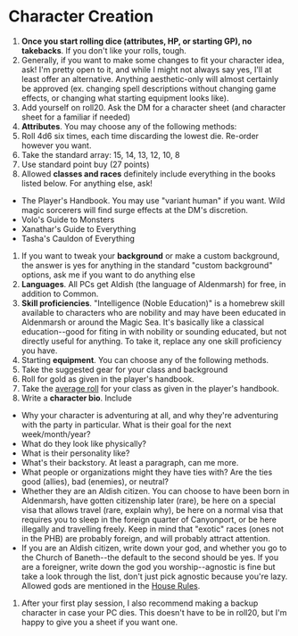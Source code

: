 # Character Creation
1. **Once you start rolling dice (attributes, HP, or starting GP), no takebacks**. If you don't like your rolls, tough.
1. Generally, if you want to make some changes to fit your character idea, ask! I'm pretty open to it, and while I might not always say yes, I'll at least offer an alternative. Anything aesthetic-only will almost certainly be approved (ex. changing spell descriptions without changing game effects, or changing what starting equipment looks like).
1. Add yourself on roll20. Ask the DM for a character sheet (and character sheet for a familiar if needed)
1. **Attributes**. You may choose any of the following methods:
 1. Roll 4d6 six times, each time discarding the lowest die. Re-order however you want.
 1. Take the standard array: 15, 14, 13, 12, 10, 8
 1. Use standard point buy (27 points)
1. Allowed **classes and races** definitely include everything in the books listed below. For anything else, ask!
 - The Player's Handbook. You may use "variant human" if you want. Wild magic sorcerers will find surge effects at the DM's discretion.
 - Volo's Guide to Monsters
 - Xanathar's Guide to Everything
 - Tasha's Cauldon of Everything
1. If you want to tweak your **background** or make a custom background, the answer is yes for anything in the standard "custom background" options, ask me if you want to do anything else
1. **Languages**. All PCs get Aldish (the language of Aldenmarsh) for free, in addition to Common.
1. **Skill proficiencies**. "Intelligence (Noble Education)" is a homebrew skill available to characters who are nobility and may have been educated in Aldenmarsh or around the Magic Sea. It's basically like a classical education--good for fiting in with nobility or sounding educated, but not directly useful for anything. To take it, replace any one skill proficiency you have.
1. Starting **equipment**. You can choose any of the following methods.
  1. Take the suggested gear for your class and background
  2. Roll for gold as given in the player's handbook.
  3. Take the [average roll](average_gold.md) for your class as given in the player's handbook.
1. Write a **character bio**. Include
  - Why your character is adventuring at all, and why they're adventuring with the party in particular. What is their goal for the next week/month/year?
  - What do they look like physically?
  - What is their personality like?
  - What's their backstory. At least a paragraph, can me more.
  - What people or organizations might they have ties with? Are the ties good (allies), bad (enemies), or neutral?
  - Whether they are an Aldish citizen. You can choose to have been born in Aldenmarsh, have gotten citizenship later (rare), be here on a special visa that allows travel (rare, explain why), be here on a normal visa that requires you to sleep in the foreign quarter of Canyonport, or be here illegally and travelling freely. Keep in mind that "exotic" races (ones not in the PHB) are probably foreign, and will probably attract attention.
  - If you are an Aldish citizen, write down your god, and whether you go to the Church of Baneth--the default to the second should be yes. If you are a foreigner, write down the god you worship--agnostic is fine but take a look through the list, don't just pick agnostic because you're lazy. Allowed gods are mentioned in the [House Rules](house_rules.md).
1. After your first play session, I also recommend making a backup character in case your PC dies. This doesn't have to be in roll20, but I'm happy to give you a sheet if you want one.
